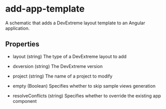# add-app-template

A schematic that adds a DevExtreme layout template to an Angular application.

## Properties

- layout (string)
 The type of a DevExtreme layout to add

- dxversion (string)
 The DevExtreme version

- project (string)
 The name of a project to modify

- empty (Boolean)
 Specifies whether to skip sample views generation

- resolveConflicts (string)
 Specifies whether to override the existing app component